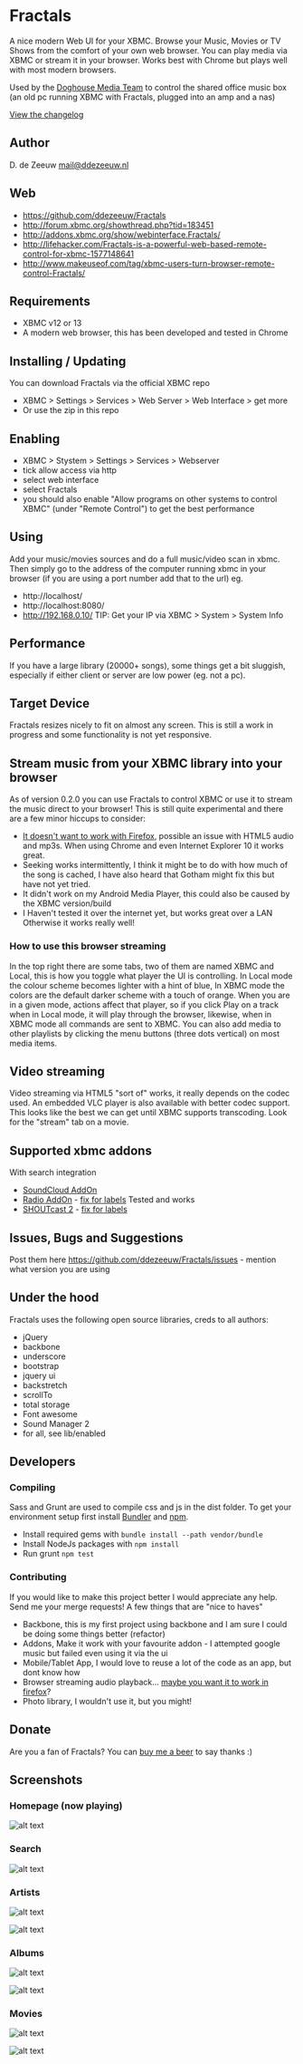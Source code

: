 # Fractals
A nice modern Web UI for your XBMC. Browse your Music, Movies or TV Shows from the comfort of your
own web browser. You can play media via XBMC or stream it in your browser. Works best with Chrome
but plays well with most modern browsers.

Used by the [Doghouse Media Team](http://dhmedia.com.au) to control the shared office music box
(an old pc running XBMC with Fractals, plugged into an amp and a nas)

[View the changelog](https://github.com/ddezeeuw/Fractals/blob/master/dist/changelog.txt)

## Author
D. de Zeeuw
mail@ddezeeuw.nl

## Web
- https://github.com/ddezeeuw/Fractals
- http://forum.xbmc.org/showthread.php?tid=183451
- http://addons.xbmc.org/show/webinterface.Fractals/
- http://lifehacker.com/Fractals-is-a-powerful-web-based-remote-control-for-xbmc-1577148641
- http://www.makeuseof.com/tag/xbmc-users-turn-browser-remote-control-Fractals/

## Requirements
- XBMC v12 or 13
- A modern web browser, this has been developed and tested in Chrome

## Installing / Updating
You can download Fractals via the official XBMC repo
- XBMC > Settings > Services > Web Server > Web Interface > get more
- Or use the zip in this repo

## Enabling
- XBMC > Stystem > Settings > Services > Webserver
- tick allow access via http
- select web interface
- select Fractals
- you should also enable "Allow programs on other systems to control XBMC" (under "Remote Control") to get the best performance

## Using
Add your music/movies sources and do a full music/video scan in xbmc.
Then simply go to the address of the computer running xbmc in your browser
(if you are using a port number add that to the url)
eg.
- http://localhost/
- http://localhost:8080/
- http://192.168.0.10/
TIP: Get your IP via XBMC > System > System Info

## Performance
If you have a large library (20000+ songs), some things get a bit sluggish, especially
if either client or server are low power (eg. not a pc).

## Target Device
Fractals resizes nicely to fit on almost any screen. This is still a work in progress and some functionality is not
yet responsive.


## Stream music from your XBMC library into your browser ##
As of version 0.2.0 you can use Fractals to control XBMC or use it to stream the music direct to your browser!
This is still quite experimental and there are a few minor hiccups to consider:
- [It doesn't want to work with Firefox](https://github.com/ddezeeuw/Fractals/issues/5), possible an issue with HTML5 audio and mp3s. When using Chrome and even Internet Explorer 10 it works great.
- Seeking works intermittently, I think it might be to do with how much of the song is cached, I have also heard that Gotham might fix this but have not yet tried.
- It didn't work on my Android Media Player, this could also be caused by the XBMC version/build
- I Haven't tested it over the internet yet, but works great over a LAN
Otherwise it works really well!

### How to use this browser streaming ###
In the top right there are some tabs, two of them are named XBMC and Local, this is how you toggle what player the UI
is controlling.  In Local mode the colour scheme becomes lighter with a hint of blue, In XBMC mode the colors are
the default darker scheme with a touch of orange.  When you are in a given mode, actions affect that player, so if you
click Play on a track when in Local mode, it will play through the browser, likewise, when in XBMC mode all commands are
sent to XBMC.  You can also add media to other playlists by clicking the menu buttons (three dots vertical) on most media items.


## Video streaming
Video streaming via HTML5 "sort of" works, it really depends on the codec used. An embedded VLC player is also available with better codec support.
This looks like the best we can get until XBMC supports transcoding. Look for the "stream" tab on a movie.


## Supported xbmc addons
With search integration
- [SoundCloud AddOn](http://addons.xbmc.org/show/plugin.audio.soundcloud/)
- [Radio AddOn](http://addons.xbmc.org/show/plugin.audio.radio_de/) - [fix for labels](https://github.com/ddezeeuw/plugin.audio.radio_de)
Tested and works
- [SHOUTcast 2](http://addons.xbmc.org/show/plugin.audio.shoutcast/) - [fix for labels](https://github.com/ddezeeuw/plugin.audio.shoutcast)


## Issues, Bugs and Suggestions
Post them here https://github.com/ddezeeuw/Fractals/issues - mention what version you are using

## Under the hood
Fractals uses the following open source libraries, creds to all authors:

- jQuery
- backbone
- underscore
- bootstrap
- jquery ui
- backstretch
- scrollTo
- total storage
- Font awesome
- Sound Manager 2
- for all, see lib/enabled

## Developers


### Compiling
Sass and Grunt are used to compile css and js in the dist folder.
To get your environment setup first install [Bundler](http://bundler.io) and [npm](https://www.npmjs.org/).
- Install required gems with `bundle install --path vendor/bundle`
- Install NodeJs packages with `npm install`
- Run grunt `npm test`

### Contributing
If you would like to make this project better I would appreciate any help. Send me your merge requests!
A few things that are "nice to haves"

- Backbone, this is my first project using backbone and I am sure I could be doing some things better (refactor)
- Addons, Make it work with your favourite addon - I attempted google music but failed even using it via the ui
- Mobile/Tablet App, I would love to reuse a lot of the code as an app, but dont know how
- Browser streaming audio playback... [maybe you want it to work in firefox](https://github.com/ddezeeuw/Fractals/issues/5)?
- Photo library, I wouldn't use it, but you might!

## Donate
Are you a fan of Fractals? You can [buy me a beer](https://www.paypal.com/cgi-bin/webscr?cmd=_donations&business=ZCGV976794JHE&lc=AU&item_name=Fractals%20Beer%20Fund&currency_code=AUD&bn=PP%2dDonationsBF%3abtn_donate_SM%2egif%3aNonHosted) to say thanks :)

## Screenshots

### Homepage (now playing)
![alt text](https://raw.githubusercontent.com/ddezeeuw/Fractals/master/screenshots/home.jpg "Homepage/Now Playing")

### Search
![alt text](https://raw.githubusercontent.com/ddezeeuw/Fractals/master/screenshots/search.jpg "Search")

### Artists
![alt text](https://raw.githubusercontent.com/ddezeeuw/Fractals/master/screenshots/artist.jpg "Artists")

![alt text](https://raw.githubusercontent.com/ddezeeuw/Fractals/master/screenshots/artist1.jpg "Artists Landing")

### Albums
![alt text](https://raw.githubusercontent.com/ddezeeuw/Fractals/master/screenshots/album.jpg "Albums")

![alt text](https://raw.githubusercontent.com/ddezeeuw/Fractals/master/screenshots/album1.jpg "Albums landing")

### Movies
![alt text](https://raw.githubusercontent.com/ddezeeuw/Fractals/master/screenshots/movies.jpg "Movies")

![alt text](https://raw.githubusercontent.com/ddezeeuw/Fractals/master/screenshots/movie.jpg "Movie")
